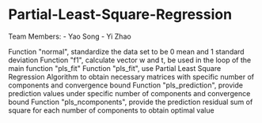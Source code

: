 # Partial-Least-Square-Regression

Team Members:
	- Yao Song 
	- Yi Zhao
  
 Function "normal", standardize the data set to be 0 mean and 1 standard deviation
 Function "f1", calculate vector w and t, be used in the loop of the main function "pls_fit"
 Function "pls_fit", use Partial Least Square Regression Algorithm to obtain necessary matrices 
 with specific number of components and convergence bound
 Function "pls_prediction", provide prediction values under specific number of components and convergence bound
 Function "pls_ncomponents", provide the prediction residual sum of square for each number of components to obtain optimal value
 
 
